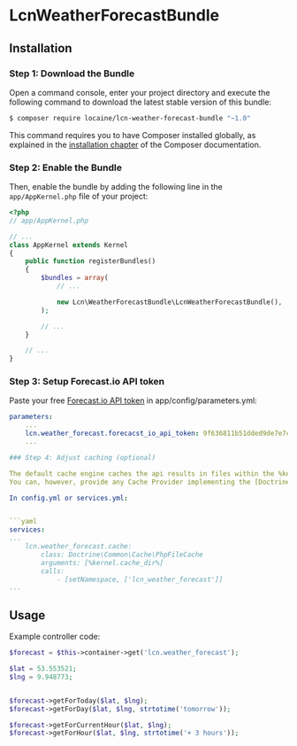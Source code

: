 LcnWeatherForecastBundle
========================

Installation
------------

### Step 1: Download the Bundle

Open a command console, enter your project directory and execute the
following command to download the latest stable version of this bundle:

```bash
$ composer require locaine/lcn-weather-forecast-bundle "~1.0"
```

This command requires you to have Composer installed globally, as explained
in the [installation chapter](https://getcomposer.org/doc/00-intro.md)
of the Composer documentation.

### Step 2: Enable the Bundle

Then, enable the bundle by adding the following line in the `app/AppKernel.php`
file of your project:

```php
<?php
// app/AppKernel.php

// ...
class AppKernel extends Kernel
{
    public function registerBundles()
    {
        $bundles = array(
            // ...

            new Lcn\WeatherForecastBundle\LcnWeatherForecastBundle(),
        );

        // ...
    }

    // ...
}
```


### Step 3: Setup Forecast.io API token

Paste your free [Forecast.io API token](https://developer.forecast.io/) in app/config/parameters.yml:

```yaml
parameters:
    ...
    lcn.weather_forecast.forecacst_io_api_token: 9f636811b51dded9de7e7ca811d325f7
    ...

### Step 4: Adjust caching (optional)

The default cache engine caches the api results in files within the %kernel.cache_dir% directory.
You can, however, provide any Cache Provider implementing the [Doctrine Cache](https://github.com/doctrine/DoctrineCacheBundle) interface:

In config.yml or services.yml:


```yaml
services:
...
    lcn.weather_forecast.cache:
        class: Doctrine\Common\Cache\PhpFileCache
        arguments: [%kernel.cache_dir%]
        calls:
            - [setNamespace, ['lcn_weather_forecast']]
...
```


Usage
-----

Example controller code:

```php
$forecast = $this->container->get('lcn.weather_forecast');

$lat = 53.553521;
$lng = 9.948773;


$forecast->getForToday($lat, $lng);
$forecast->getForDay($lat, $lng, strtotime('tomorrow'));

$forecast->getForCurrentHour($lat, $lng);
$forecast->getForHour($lat, $lng, strtotime('+ 3 hours'));


```
